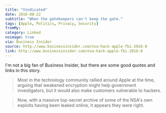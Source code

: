 ```yaml
---
title: "Vindicated"
date: 2016-08-22
subtitle: "When the gatekeepers can't keep the gate."
tags: [Apple, Politics, Privacy, Security]
fromMy: 
category: Linked
noimage: true
via: Business Insider
source: http://www.businessinsider.com/nsa-hack-apple-fbi-2016-8
link: http://www.businessinsider.com/nsa-hack-apple-fbi-2016-8
---
```

I'm not a big fan of Business Insider, but there are some good quotes and links in this story.


>Most in the technology community rallied around Apple at the time, arguing that weakened encryption might help government investigators, but it would also make customers vulnerable to hackers.

>Now, with a massive top-secret archive of some of the NSA's own exploits having been leaked online, it appears they were right.
